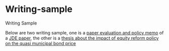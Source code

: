 # Writing-sample
Writing Sample

Below are two writing sample, one is a [paper evaluation and policy memo](https://github.com/Huiyu1999/Writing-sample/blob/main/YuHui_writing_sample1.pdf) of a [JDE paper](https://www.sciencedirect.com/science/article/pii/S0304387822001353), the other is a [thesis about the impact of equity reform policy on the quasi municipal bond price](https://github.com/Huiyu1999/Writing-sample/blob/main/YuHui_writing%20sample2.pdf)
